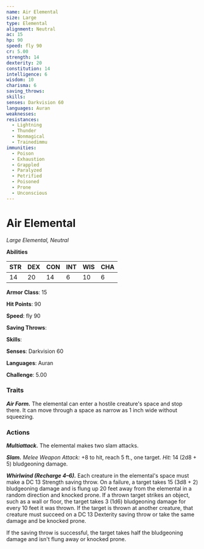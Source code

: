```yaml
---
name: Air Elemental
size: Large
type: Elemental
alignment: Neutral
ac: 15
hp: 90
speed: fly 90
cr: 5.00
strength: 14
dexterity: 20
constitution: 14
intelligence: 6
wisdom: 10
charisma: 6
saving_throws: 
skills: 
senses: Darkvision 60
languages: Auran
weaknesses:
resistances:
  - Lightning
  - Thunder
  - Nonmagical
  - Trainedimmu
immunities:
  - Poison
  - Exhaustion
  - Grappled
  - Paralyzed
  - Petrified
  - Poisoned
  - Prone
  - Unconscious
---
```


# Air Elemental

*Large Elemental, Neutral*

**Abilities**

| STR | DEX | CON | INT | WIS | CHA |
| --- | --- | --- | --- | --- | --- |
| 14 | 20 | 14 | 6 | 10 | 6 |

**Armor Class**: 15

**Hit Points**: 90

**Speed**: fly 90

**Saving Throws**: 

**Skills**: 

**Senses**: Darkvision 60

**Languages**: Auran

**Challenge**: 5.00


### Traits
***Air Form.*** The elemental can enter a hostile creature's space and stop there. It can move through a space as narrow as 1 inch wide without squeezing.

### Actions
***Multiattack.*** The elemental makes two slam attacks. 

***Slam.*** *Melee Weapon Attack:* +8 to hit, reach 5 ft., one target. *Hit:* 14 (2d8 + 5) bludgeoning damage. 

***Whirlwind (Recharge 4–6).*** Each creature in the elemental's space must make a DC 13 Strength saving throw. On a failure, a target takes 15 (3d8 + 2) bludgeoning damage and is flung up 20 feet away from the elemental in a random direction and knocked prone. If a thrown target strikes an object, such as a wall or floor, the target takes 3 (1d6) bludgeoning damage for every 10 feet it was thrown. If the target is thrown at another creature, that creature must succeed on a DC 13 Dexterity saving throw or take the same damage and be knocked prone. 

If the saving throw is successful, the target takes half the bludgeoning damage and isn't flung away or knocked prone.
